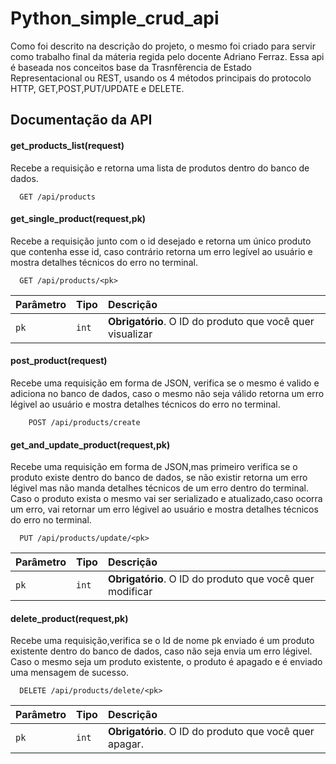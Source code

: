 

# Python_simple_crud_api

Como foi descrito na descrição do projeto, o mesmo foi criado para servir como trabalho final da máteria regida pelo docente Adriano Ferraz.
Essa api é baseada nos conceitos base da Trasnfêrencia de Estado Representacional ou REST, usando os 4 métodos principais do protocolo HTTP, GET,POST,PUT/UPDATE e DELETE.



## Documentação da API

#### get_products_list(request)

Recebe a requisição e retorna uma lista de produtos dentro do banco de dados.

```http
  GET /api/products
```


#### get_single_product(request,pk)

Recebe a requisição junto com o id desejado e retorna um único produto que contenha esse id, caso contrário retorna um erro legível ao usuário e mostra detalhes técnicos do erro no terminal.

```http
  GET /api/products/<pk>
```

| Parâmetro   | Tipo       | Descrição                                   |
| :---------- | :--------- | :------------------------------------------ |
| `pk`      | `int` | **Obrigatório**. O ID do produto que você quer visualizar |

#### post_product(request)

Recebe uma requisição em forma de JSON, verifica se o mesmo é valido e adiciona no banco de dados, caso o mesmo não seja válido retorna um erro légivel ao usuário e mostra detalhes técnicos do erro no terminal.

```http
    POST /api/products/create
```

#### get_and_update_product(request,pk)

Recebe uma requisição em forma de JSON,mas primeiro verifica se o produto existe dentro do banco de dados, se não existir retorna um erro légivel mas não manda detalhes técnicos de um erro dentro do terminal. Caso o produto exista o mesmo vai ser serializado e atualizado,caso ocorra um erro, vai retornar um erro légivel ao usuário e mostra detalhes técnicos do erro no terminal. 

```http
  PUT /api/products/update/<pk>
```

| Parâmetro   | Tipo       | Descrição                                   |
| :---------- | :--------- | :------------------------------------------ |
| `pk`      | `int` | **Obrigatório**. O ID do produto que você quer modificar |

#### delete_product(request,pk)

Recebe uma requisição,verifica se o Id de nome pk enviado é um produto existente dentro do banco de dados, caso não seja envia um erro légivel. Caso o mesmo seja um produto existente, o produto é apagado e é enviado uma mensagem de sucesso.

```http
  DELETE /api/products/delete/<pk>
```

| Parâmetro   | Tipo       | Descrição                                   |
| :---------- | :--------- | :------------------------------------------ |
| `pk`      | `int` | **Obrigatório**. O ID do produto que você quer apagar. |




